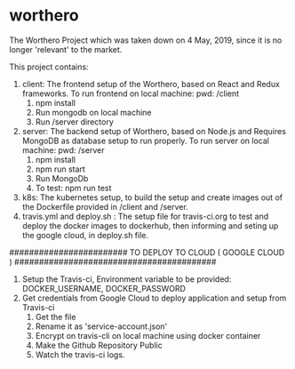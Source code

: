 # worthero
The Worthero Project which was taken down on 4 May, 2019, since it is no longer 'relevant' to the market. 

This project contains:
  1. client:
      The frontend setup of the Worthero, based on React and Redux frameworks.
      To run frontend on local machine:
        pwd: /client
        1. npm install
        2. Run mongodb on local machine
        3. Run /server directory
  2. server:
      The backend setup of Worthero, based on Node.js and Requires MongoDB as database setup to run properly.
      To run server on local machine:
        pwd: /server
        1. npm install
        2. npm run start
        3. Run MongoDb
        4. To test: npm run test
  3. k8s:
      The kubernetes setup, to build the setup and create images out of the Dockerfile provided in /client and /server.
  4. travis.yml and deploy.sh :
      The setup file for travis-ci.org to test and deploy the docker images to dockerhub, then informing and seting up the 
      google cloud, in deploy.sh file.
     
 ######################## TO DEPLOY TO CLOUD ( GOOGLE CLOUD ) #########################################
 1. Setup the Travis-ci,
    Environment variable to be provided: DOCKER_USERNAME, DOCKER_PASSWORD
 2. Get credentials from Google Cloud to deploy application and setup from Travis-ci
    1. Get the file
    2. Rename it as 'service-account.json'
    3. Encrypt on travis-cli on local machine using docker container
    4. Make the Github Repository Public
    5. Watch the travis-ci logs.